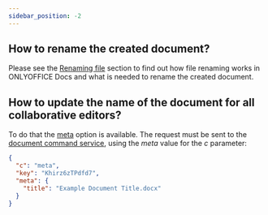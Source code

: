 ```yaml
---
sidebar_position: -2
---
```


## How to rename the created document?

Please see the [Renaming file](../../get-started/how-it-works/Renaming%20files.md) section to find out how file renaming works in ONLYOFFICE Docs and what is needed to rename the created document.

## How to update the name of the document for all collaborative editors?

To do that the [meta](../../Additional%20API/Command%20service/meta.md) option is available. The request must be sent to the [document command service](../../Additional%20API/Command%20service/Command%20service.md), using the *meta* value for the *c* parameter:

  ``` json
  {
    "c": "meta",
    "key": "Khirz6zTPdfd7",
    "meta": {
      "title": "Example Document Title.docx"
    }
  }
  ```
